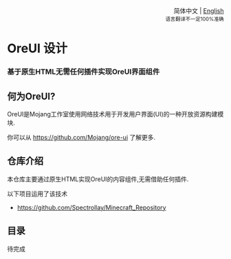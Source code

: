 <div align="right">

简体中文 | <a href="/README-en_US.md">English</a><br><sup>语言翻译不一定100%准确</sup>

</div>

# OreUI 设计

### 基于原生HTML无需任何插件实现OreUI界面组件

## 何为OreUI?
OreUI是Mojang工作室使用网络技术用于开发用户界面(UI)的一种开放资源构建模块.

你可以从 https://github.com/Mojang/ore-ui 了解更多.

## 仓库介绍
本仓库主要通过原生HTML实现OreUI的内容组件,无需借助任何插件.

以下项目运用了该技术

- https://github.com/Spectrollay/Minecraft_Repository

## 目录
待完成